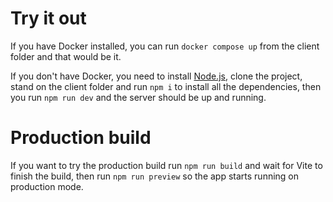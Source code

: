 # Try it out

If you have Docker installed, you can run `docker compose up` from the client folder and that would be it.

If you don't have Docker, you need to install [Node.js](https://nodejs.org/en), clone the project, stand on the client folder and run `npm i` to install all the dependencies, then you run `npm run dev` and the server should be up and running.

# Production build

If you want to try the production build run `npm run build` and wait for Vite to finish the build, then run `npm run preview` so the app starts running on production mode.
